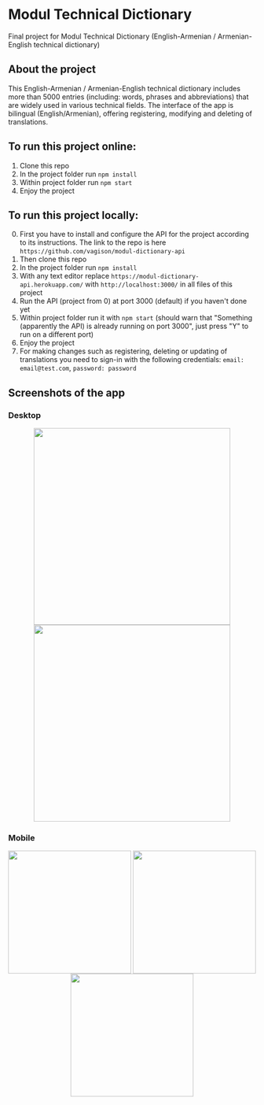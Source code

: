 # Modul Technical Dictionary
Final project for Modul Technical Dictionary (English-Armenian / Armenian-English technical dictionary)

## About the project
This English-Armenian / Armenian-English technical dictionary includes more than 5000 entries (including: words, phrases and abbreviations) that are widely used in various technical fields. The interface of the app is bilingual (English/Armenian), offering registering, modifying and deleting of translations.

## To run this project online:
1. Clone this repo
2. In the project folder run `npm install`
3. Within project folder run `npm start`
4. Enjoy the project

## To run this project locally:
0. First you have to install and configure the API for the project according to its instructions. The link to the repo is here `https://github.com/vagison/modul-dictionary-api`
1. Then clone this repo
2. In the project folder run `npm install`
3. With any text editor replace `https://modul-dictionary-api.herokuapp.com/` with `http://localhost:3000/` in all files of this project 
4. Run the API (project from 0) at port 3000 (default) if you haven't done yet
5. Within project folder run it with `npm start` (should warn that "Something (apparently the API) is already running on port 3000", just press "Y" to run on a different port)
6. Enjoy the project
7. For making changes such as registering, deleting or updating of translations you need to sign-in with the following credentials: 
   `email: email@test.com`, `password: password`

## Screenshots of the app

### Desktop
<div align="center">
  <img width="400px" align="center" src="https://user-images.githubusercontent.com/81805058/153008654-0a6f5618-15bb-4e23-a2a8-92ca7f6164da.png">
  <img width="400px" align="center" src="https://user-images.githubusercontent.com/81805058/153008674-c73c74b7-ac0f-4e34-a903-04ece5614a06.png">
</div>

### Mobile
<div align="center">
  <img width="250px" align="center" src="https://user-images.githubusercontent.com/81805058/153009813-d56ad877-d6af-4f8a-9d5c-ead04fd08642.jpg">
  <img width="250px" align="center" src="https://user-images.githubusercontent.com/81805058/153009820-382317f5-560d-4a84-8820-23647ba28cc5.jpg">
  <img width="250px" align="center" src="https://user-images.githubusercontent.com/81805058/153009827-a0003a29-d25a-4c3b-8e03-60f883e7b06b.jpg">
</div>
